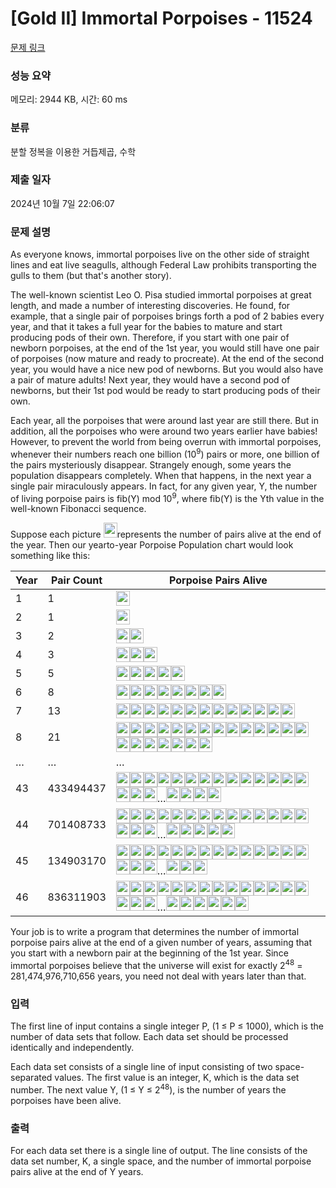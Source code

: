 # [Gold II] Immortal Porpoises - 11524 

[문제 링크](https://www.acmicpc.net/problem/11524) 

### 성능 요약

메모리: 2944 KB, 시간: 60 ms

### 분류

분할 정복을 이용한 거듭제곱, 수학

### 제출 일자

2024년 10월 7일 22:06:07

### 문제 설명

<p>As everyone knows, immortal porpoises live on the other side of straight lines and eat live seagulls, although Federal Law prohibits transporting the gulls to them (but that's another story).</p>

<p>The well-known scientist Leo O. Pisa studied immortal porpoises at great length, and made a number of interesting discoveries. He found, for example, that a single pair of porpoises brings forth a pod of 2 babies every year, and that it takes a full year for the babies to mature and start producing pods of their own. Therefore, if you start with one pair of newborn porpoises, at the end of the 1st year, you would still have one pair of porpoises (now mature and ready to procreate). At the end of the second year, you would have a nice new pod of newborns. But you would also have a pair of mature adults! Next year, they would have a second pod of newborns, but their 1st pod would be ready to start producing pods of their own.</p>

<p>Each year, all the porpoises that were around last year are still there. But in addition, all the porpoises who were around two years earlier have babies! However, to prevent the world from being overrun with immortal porpoises, whenever their numbers reach one billion (10<sup>9</sup>) pairs or more, one billion of the pairs mysteriously disappear. Strangely enough, some years the population disappears completely. When that happens, in the next year a single pair miraculously appears. In fact, for any given year, Y, the number of living porpoise pairs is fib(Y) mod 10<sup>9</sup>, where fib(Y) is the Yth value in the well-known Fibonacci sequence.</p>

<p>Suppose each picture <img alt="" src="" style="height:24px; width:22px">represents the number of pairs alive at the end of the year. Then our yearto-year Porpoise Population chart would look something like this:</p>

<table class="table">
	<thead>
		<tr>
			<th>Year</th>
			<th>Pair Count</th>
			<th>Porpoise Pairs Alive</th>
		</tr>
	</thead>
	<tbody>
		<tr>
			<td>1</td>
			<td>1</td>
			<td><img alt="" src="" style="height:24px; line-height:20.8px; width:22px"></td>
		</tr>
		<tr>
			<td>2</td>
			<td>1</td>
			<td><img alt="" src="" style="height:24px; line-height:20.8px; width:22px"></td>
		</tr>
		<tr>
			<td>3</td>
			<td>2</td>
			<td><img alt="" src="" style="height:24px; line-height:20.8px; width:22px"><img alt="" src="" style="height:24px; line-height:20.8px; width:22px"></td>
		</tr>
		<tr>
			<td>4</td>
			<td>3</td>
			<td><img alt="" src="" style="height:24px; line-height:20.8px; width:22px"><img alt="" src="" style="height:24px; line-height:20.8px; width:22px"><img alt="" src="" style="height:24px; line-height:20.8px; width:22px"></td>
		</tr>
		<tr>
			<td>5</td>
			<td>5</td>
			<td><img alt="" src="" style="height:24px; line-height:20.8px; width:22px"><img alt="" src="" style="height:24px; line-height:20.8px; width:22px"><img alt="" src="" style="height:24px; line-height:20.8px; width:22px"><img alt="" src="" style="height:24px; line-height:20.8px; width:22px"><img alt="" src="" style="height:24px; line-height:20.8px; width:22px"></td>
		</tr>
		<tr>
			<td>6</td>
			<td>8</td>
			<td><img alt="" src="" style="height:24px; line-height:20.8px; width:22px"><img alt="" src="" style="height:24px; line-height:20.8px; width:22px"><img alt="" src="" style="height:24px; line-height:20.8px; width:22px"><img alt="" src="" style="height:24px; line-height:20.8px; width:22px"><img alt="" src="" style="height:24px; line-height:20.8px; width:22px"><img alt="" src="" style="height:24px; line-height:20.8px; width:22px"><img alt="" src="" style="height:24px; line-height:20.8px; width:22px"><img alt="" src="" style="height:24px; line-height:20.8px; width:22px"></td>
		</tr>
		<tr>
			<td>7</td>
			<td>13</td>
			<td><img alt="" src="" style="height:24px; line-height:20.8px; width:22px"><img alt="" src="" style="height:24px; line-height:20.8px; width:22px"><img alt="" src="" style="height:24px; line-height:20.8px; width:22px"><img alt="" src="" style="height:24px; line-height:20.8px; width:22px"><img alt="" src="" style="height:24px; line-height:20.8px; width:22px"><img alt="" src="" style="height:24px; line-height:20.8px; width:22px"><img alt="" src="" style="height:24px; line-height:20.8px; width:22px"><img alt="" src="" style="height:24px; line-height:20.8px; width:22px"><img alt="" src="" style="height:24px; line-height:20.8px; width:22px"><img alt="" src="" style="height:24px; line-height:20.8px; width:22px"><img alt="" src="" style="height:24px; line-height:20.8px; width:22px"><img alt="" src="" style="height:24px; line-height:20.8px; width:22px"><img alt="" src="" style="height:24px; line-height:20.8px; width:22px"></td>
		</tr>
		<tr>
			<td>8</td>
			<td>21</td>
			<td><img alt="" src="" style="height:24px; line-height:20.8px; width:22px"><img alt="" src="" style="height:24px; line-height:20.8px; width:22px"><img alt="" src="" style="height:24px; line-height:20.8px; width:22px"><img alt="" src="" style="height:24px; line-height:20.8px; width:22px"><img alt="" src="" style="height:24px; line-height:20.8px; width:22px"><img alt="" src="" style="height:24px; line-height:20.8px; width:22px"><img alt="" src="" style="height:24px; line-height:20.8px; width:22px"><img alt="" src="" style="height:24px; line-height:20.8px; width:22px"><img alt="" src="" style="height:24px; line-height:20.8px; width:22px"><img alt="" src="" style="height:24px; line-height:20.8px; width:22px"><img alt="" src="" style="height:24px; line-height:20.8px; width:22px"><img alt="" src="" style="height:24px; line-height:20.8px; width:22px"><img alt="" src="" style="height:24px; line-height:20.8px; width:22px"><img alt="" src="" style="height:24px; line-height:20.8px; width:22px"><img alt="" src="" style="height:24px; line-height:20.8px; width:22px"><img alt="" src="" style="height:24px; line-height:20.8px; width:22px"><img alt="" src="" style="height:24px; line-height:20.8px; width:22px"><img alt="" src="" style="height:24px; line-height:20.8px; width:22px"><img alt="" src="" style="height:24px; line-height:20.8px; width:22px"><img alt="" src="" style="height:24px; line-height:20.8px; width:22px"><img alt="" src="" style="height:24px; line-height:20.8px; width:22px"></td>
		</tr>
		<tr>
			<td>…</td>
			<td>…</td>
			<td>…</td>
		</tr>
		<tr>
			<td>43</td>
			<td>433494437</td>
			<td><img alt="" src="" style="height:24px; line-height:20.8px; width:22px"><img alt="" src="" style="height:24px; line-height:20.8px; width:22px"><img alt="" src="" style="height:24px; line-height:20.8px; width:22px"><img alt="" src="" style="height:24px; line-height:20.8px; width:22px"><img alt="" src="" style="height:24px; line-height:20.8px; width:22px"><img alt="" src="" style="height:24px; line-height:20.8px; width:22px"><img alt="" src="" style="height:24px; line-height:20.8px; width:22px"><img alt="" src="" style="height:24px; line-height:20.8px; width:22px"><img alt="" src="" style="height:24px; line-height:20.8px; width:22px"><img alt="" src="" style="height:24px; line-height:20.8px; width:22px"><img alt="" src="" style="height:24px; line-height:20.8px; width:22px"><img alt="" src="" style="height:24px; line-height:20.8px; width:22px"><img alt="" src="" style="height:24px; line-height:20.8px; width:22px"><img alt="" src="" style="height:24px; line-height:20.8px; width:22px"><img alt="" src="" style="height:24px; line-height:20.8px; width:22px"><img alt="" src="" style="height:24px; line-height:20.8px; width:22px"><img alt="" src="" style="height:24px; line-height:20.8px; width:22px">…<img alt="" src="" style="height:24px; line-height:20.8px; width:22px"><img alt="" src="" style="height:24px; line-height:20.8px; width:22px"><img alt="" src="" style="height:24px; line-height:20.8px; width:22px"><img alt="" src="" style="height:24px; line-height:20.8px; width:22px"></td>
		</tr>
		<tr>
			<td>44</td>
			<td>701408733</td>
			<td><img alt="" src="" style="height:24px; line-height:20.8px; width:22px"><img alt="" src="" style="height:24px; line-height:20.8px; width:22px"><img alt="" src="" style="height:24px; line-height:20.8px; width:22px"><img alt="" src="" style="height:24px; line-height:20.8px; width:22px"><img alt="" src="" style="height:24px; line-height:20.8px; width:22px"><img alt="" src="" style="height:24px; line-height:20.8px; width:22px"><img alt="" src="" style="height:24px; line-height:20.8px; width:22px"><img alt="" src="" style="height:24px; line-height:20.8px; width:22px"><img alt="" src="" style="height:24px; line-height:20.8px; width:22px"><img alt="" src="" style="height:24px; line-height:20.8px; width:22px"><img alt="" src="" style="height:24px; line-height:20.8px; width:22px"><img alt="" src="" style="height:24px; line-height:20.8px; width:22px"><img alt="" src="" style="height:24px; line-height:20.8px; width:22px"><img alt="" src="" style="height:24px; line-height:20.8px; width:22px"><img alt="" src="" style="height:24px; line-height:20.8px; width:22px"><img alt="" src="" style="height:24px; line-height:20.8px; width:22px"><img alt="" src="" style="height:24px; line-height:20.8px; width:22px">…<img alt="" src="" style="height:24px; line-height:20.8px; width:22px"><img alt="" src="" style="height:24px; line-height:20.8px; width:22px"><img alt="" src="" style="height:24px; line-height:20.8px; width:22px"><img alt="" src="" style="height:24px; line-height:20.8px; width:22px"><img alt="" src="" style="height:24px; line-height:20.8px; width:22px"></td>
		</tr>
		<tr>
			<td>45</td>
			<td>134903170</td>
			<td><img alt="" src="" style="height:24px; line-height:20.8px; width:22px"><img alt="" src="" style="height:24px; line-height:20.8px; width:22px"><img alt="" src="" style="height:24px; line-height:20.8px; width:22px"><img alt="" src="" style="height:24px; line-height:20.8px; width:22px"><img alt="" src="" style="height:24px; line-height:20.8px; width:22px"><img alt="" src="" style="height:24px; line-height:20.8px; width:22px"><img alt="" src="" style="height:24px; line-height:20.8px; width:22px"><img alt="" src="" style="height:24px; line-height:20.8px; width:22px"><img alt="" src="" style="height:24px; line-height:20.8px; width:22px"><img alt="" src="" style="height:24px; line-height:20.8px; width:22px"><img alt="" src="" style="height:24px; line-height:20.8px; width:22px"><img alt="" src="" style="height:24px; line-height:20.8px; width:22px"><img alt="" src="" style="height:24px; line-height:20.8px; width:22px"><img alt="" src="" style="height:24px; line-height:20.8px; width:22px"><img alt="" src="" style="height:24px; line-height:20.8px; width:22px"><img alt="" src="" style="height:24px; line-height:20.8px; width:22px"><img alt="" src="" style="height:24px; line-height:20.8px; width:22px">…<img alt="" src="" style="height:24px; line-height:20.8px; width:22px"><img alt="" src="" style="height:24px; line-height:20.8px; width:22px"><img alt="" src="" style="height:24px; line-height:20.8px; width:22px"></td>
		</tr>
		<tr>
			<td>46</td>
			<td>836311903</td>
			<td><img alt="" src="" style="height:24px; line-height:20.8px; width:22px"><img alt="" src="" style="height:24px; line-height:20.8px; width:22px"><img alt="" src="" style="height:24px; line-height:20.8px; width:22px"><img alt="" src="" style="height:24px; line-height:20.8px; width:22px"><img alt="" src="" style="height:24px; line-height:20.8px; width:22px"><img alt="" src="" style="height:24px; line-height:20.8px; width:22px"><img alt="" src="" style="height:24px; line-height:20.8px; width:22px"><img alt="" src="" style="height:24px; line-height:20.8px; width:22px"><img alt="" src="" style="height:24px; line-height:20.8px; width:22px"><img alt="" src="" style="height:24px; line-height:20.8px; width:22px"><img alt="" src="" style="height:24px; line-height:20.8px; width:22px"><img alt="" src="" style="height:24px; line-height:20.8px; width:22px"><img alt="" src="" style="height:24px; line-height:20.8px; width:22px"><img alt="" src="" style="height:24px; line-height:20.8px; width:22px"><img alt="" src="" style="height:24px; line-height:20.8px; width:22px"><img alt="" src="" style="height:24px; line-height:20.8px; width:22px"><img alt="" src="" style="height:24px; line-height:20.8px; width:22px">…<img alt="" src="" style="height:24px; line-height:20.8px; width:22px"><img alt="" src="" style="height:24px; line-height:20.8px; width:22px"><img alt="" src="" style="height:24px; line-height:20.8px; width:22px"><img alt="" src="" style="height:24px; line-height:20.8px; width:22px"><img alt="" src="" style="height:24px; line-height:20.8px; width:22px"><img alt="" src="" style="height:24px; line-height:20.8px; width:22px"></td>
		</tr>
	</tbody>
</table>

<p>Your job is to write a program that determines the number of immortal porpoise pairs alive at the end of a given number of years, assuming that you start with a newborn pair at the beginning of the 1st year. Since immortal porpoises believe that the universe will exist for exactly 2<sup>48</sup> = 281,474,976,710,656 years, you need not deal with years later than that.</p>

### 입력 

 <p>The first line of input contains a single integer P, (1 ≤ P ≤ 1000), which is the number of data sets that follow. Each data set should be processed identically and independently.</p>

<p>Each data set consists of a single line of input consisting of two space-separated values. The first value is an integer, K, which is the data set number. The next value Y, (1 ≤ Y ≤ 2<sup>48</sup>), is the number of years the porpoises have been alive.</p>

### 출력 

 <p>For each data set there is a single line of output. The line consists of the data set number, K, a single space, and the number of immortal porpoise pairs alive at the end of Y years.</p>


